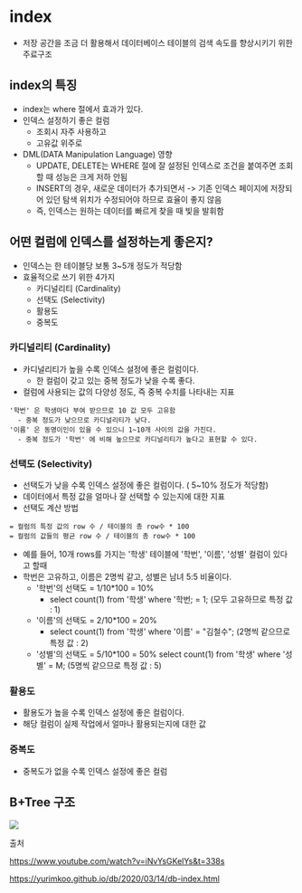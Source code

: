 # index
- 저장 공간을 조금 더 활용해서 데이터베이스 테이블의 검색 속도를 향상시키기 위한 주료구조

## index의 특징
- index는 where 절에서 효과가 있다.
- 인덱스 설정하기 좋은 컬럼
  - 조회시 자주 사용하고
  - 고유값 위주로
- DML(DATA Manipulation Language) 영향
  - UPDATE, DELETE는 WHERE 절에 잘 설정된 인덱스로 조건을 붙여주면 조회할 때 성능은 크게 저하 안됨
  - INSERT의 경우, 새로운 데이터가 추가되면서 -> 기존 인덱스 페이지에 저장되어 있던 탐색 위치가 수정되어야 하므로 효율이 좋지 않음
  - 즉, 인덱스는 원하는 데이터를 빠르게 찾을 때 빛을 발휘함

## 어떤 컬럼에 인덱스를 설정하는게 좋은지?
- 인덱스는 한 테이블당 보통 3~5개 정도가 적당함
- 효율적으로 쓰기 위한 4가지
  - 카디널리티 (Cardinality)
  - 선택도 (Selectivity)
  - 활용도
  - 중복도


### 카디널리티 (Cardinality)
- 카디널리티가 높을 수록 인덱스 설정에 좋은 컬럼이다.
  - 한 컬럼이 갖고 있는 중복 정도가 낮을 수록 좋다.
- 컬럼에 사용되는 값의 다양성 정도, 즉 중복 수치를 나타내는 지표
~~~
'학번' 은 학생마다 부여 받으므로 10 값 모두 고유함
  - 중복 정도가 낮으므로 카디널리티가 낮다.
'이름' 은 동명이인이 있을 수 있으니 1~10개 사이의 값을 가진다.
  - 중복 정도가 '학번' 에 비해 높으므로 카디널리티가 높다고 표현할 수 있다.
~~~

### 선택도 (Selectivity)
- 선택도가 낮을 수록 인덱스 설정에 좋은 컬럼이다. ( 5~10% 정도가 적당함)
- 데이터에서 특정 값을 얼마나 잘 선택할 수 있는지에 대한 지표
- 선택도 계산 방법
~~~
= 컬럼의 특정 값의 row 수 / 테이블의 총 row수 * 100
= 컬럼의 값들의 평균 row 수 / 테이블의 총 row수 * 100
~~~
- 예를 들어, 10개 rows를 가지는 '학생' 테이블에 '학번', '이름', '성별' 컬럼이 있다고 할때
- 학번은 고유하고, 이름은 2명씩 같고, 성별은 남녀 5:5 비율이다.
  - '학번'의 선택도 = 1/10*100 = 10%
    - select count(1) from '학생' where '학번; = 1; (모두 고유하므로 특정 값 : 1)
  - '이름'의 선택도 = 2/10*100 = 20%
    - select count(1) from '학생' where '이름' = "김철수"; (2명씩 같으므로 특정 값 : 2)
  - '성별'의 선택도 = 5/10*100 = 50%
    select count(1) from '학생' where '성별' = M; (5명씩 같으므로 특정 값 : 5)

### 활용도
- 활용도가 높을 수록 인덱스 설정에 좋은 컬럼이다.
- 해당 컬럼이 실제 작업에서 얼마나 활용되는지에 대한 값

### 중복도
- 중복도가 없을 수록 인덱스 설정에 좋은 컬럼



## B+Tree 구조
<img src="https://img1.daumcdn.net/thumb/R1280x0/?scode=mtistory2&fname=https%3A%2F%2Fblog.kakaocdn.net%2Fdn%2Fc4C7d8%2Fbtq6YlQ5tHI%2FZAT45PnENpIctErdeIcD6K%2Fimg.png">





출처

https://www.youtube.com/watch?v=iNvYsGKelYs&t=338s

https://yurimkoo.github.io/db/2020/03/14/db-index.html
